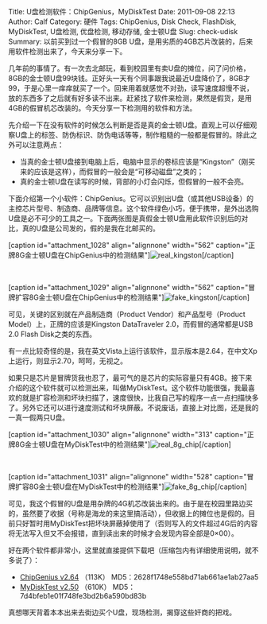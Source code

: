 Title: U盘检测软件：ChipGenius，MyDiskTest
Date: 2011-09-08 22:13
Author: Calf
Category: 硬件
Tags: ChipGenius, Disk Check, FlashDisk, MyDiskTest, U盘检测, 优盘检测, 移动存储, 金士顿U盘
Slug: check-udisk
Summary: 以前买到过一个假冒的8GB U盘，是用劣质的4GB芯片改装的，后来用软件检测出来了，今天来分享一下。

几年前的事情了。有一次去北邮玩，看到校园里有卖U盘的摊位，问了问价格，8GB的金士顿U盘99块钱。正好头一天有个同事跟我说最近U盘降价了，8GB才99，于是心里一痒痒就买了一个。回来用着就感觉不对劲，读写速度超慢不说，放的东西多了之后就有好多读不出来。赶紧找了软件来检测，果然是假货，是用4GB的假冒机芯改装的。今天分享一下检测用的软件和方法。<!--more-->

先介绍一下在没有软件的时候怎么判断是否是真的金士顿U盘。直观上可以仔细观察U盘上的标签、防伪标识、防伪电话等等，制作粗糙的一般都是假冒的。除此之外可以注意两点：

-   当真的金士顿U盘接到电脑上后，电脑中显示的卷标应该是“Kingston”（刚买来的应该是这样），而假冒的一般会是“可移动磁盘”之类的；
-   真的金士顿U盘在读写的时候，背部的小灯会闪烁，但假冒的一般不会亮。

下面介绍第一个小软件：ChipGenius。它可以识别出U盘（或其他USB设备）的主控芯片型号、制造商、品牌等信息。这个软件绿色小巧，便于携带，是外出选购U盘是必不可少的工具之一。下面两张图是真假金士顿U盘用此软件识别后的对比，真的U盘是公司发的，假的是我在北邮买的。

[caption id="attachment\_1028" align="alignnone" width="562"
caption="正牌8G金士顿U盘在ChipGenius中的检测结果"]![real\_kingston][][/caption]

 

[caption id="attachment\_1029" align="alignnone" width="562"
caption="冒牌扩容8G金士顿U盘在ChipGenius中的检测结果"]![fake\_kingston][][/caption]

可见，关键的区别就在产品制造商（Product Vendor）和产品型号（Product
Model）上，正牌的应该是Kingston DataTraveler 2.0，而假冒的通常都是USB
2.0 Flash Disk之类的东西。

有一点比较奇怪的是，我在英文Vista上运行该软件，显示版本是2.64，在中文Xp上运行，则显示2.70，呵呵，无视之。

如果只是芯片是冒牌货我也忍了，最可气的是芯片的实际容量只有4GB。接下来介绍的这个软件就可以检测出来，叫做MyDiskTest。这个软件功能很强，我最喜欢的就是扩容检测和坏块扫描了，速度很快，比我自己写的程序一点一点扫描快多了。另外它还可以进行速度测试和坏块屏蔽。不说废话，直接上对比图，还是我的一真一假两只U盘。

[caption id="attachment\_1030" align="alignnone" width="313"
caption="正牌8G金士顿U盘在MyDiskTest中的检测结果"]![real\_8g\_chip][][/caption]

 

[caption id="attachment\_1031" align="alignnone" width="528"
caption="冒牌扩容8G金士顿U盘在MyDiskTest中的检测结果"]![fake\_8g\_chip][][/caption]

可见，我这个假冒的U盘是用杂牌的4G机芯改装出来的。由于是在校园里路边买的，虽然要了收据（号称是海龙的来这里搞活动），但收据上的摊位也是假的。目前只好暂时用MyDiskTest把坏块屏蔽掉使用了（否则写入的文件超过4G后的内容将无法写入但又不会报错，直到读出来的时候才会发现内容全部是0×00）。

好在两个软件都非常小，这里就直接提供下载吧（压缩包内有详细使用说明，就不多说了）：

-   [ChipGenius v2.64][] （113K） MD5：2628f1748e558bd71ab661ae1ab27aa5
-   [MyDiskTest v2.50][] （610K） MD5：7d4bfeb1e01f748fe3bd2b6a590bd83b

真想哪天背着本本出来去街边买个U盘，现场检测，揭穿这些奸商的把戏。

  [real\_kingston]: http://www.gocalf.com/blog/wp-content/uploads/2011/09/real_kingston.png
    "real_kingston"
  [fake\_kingston]: http://www.gocalf.com/blog/wp-content/uploads/2011/09/fake_kingston.png
    "fake_kingston"
  [real\_8g\_chip]: http://www.gocalf.com/blog/wp-content/uploads/2011/09/real_8g_chip.png
    "real_8g_chip"
  [fake\_8g\_chip]: http://www.gocalf.com/blog/wp-content/uploads/2011/09/fake_8g_chip.png
    "fake_8g_chip"
  [ChipGenius v2.64]: http://www.gocalf.com/blog/wp-content/uploads/2011/09/ChipGenius_264.zip
  [MyDiskTest v2.50]: http://www.gocalf.com/blog/wp-content/uploads/2011/09/MyDiskTest_250.zip
